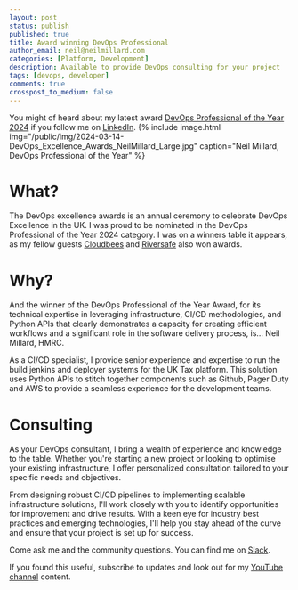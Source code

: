 ```yaml
---
layout: post
status: publish
published: true
title: Award winning DevOps Professional
author_email: neil@neilmillard.com
categories: [Platform, Development]
description: Available to provide DevOps consulting for your project
tags: [devops, developer]
comments: true
crosspost_to_medium: false
---
```

You might of heard about my latest award [DevOps Professional of the Year 2024][devopsaward] if you follow me on [LinkedIn][linkedin].
{% include image.html
img="/public/img/2024-03-14-DevOps_Excellence_Awards_NeilMillard_Large.jpg"
caption="Neil Millard, DevOps Professional of the Year" %}

What?
==========
The DevOps excellence awards is an annual ceremony to celebrate DevOps Excellence in the UK. I was proud to be nominated
in the DevOps Professional of the Year 2024 category.
I was on a winners table it appears, as my fellow guests [Cloudbees][cloudbees] and [Riversafe][riversafe] also won awards.

Why?
========
And the winner of the DevOps Professional of the Year Award, for its technical expertise in leveraging
infrastructure, CI/CD methodologies, and Python APIs that clearly demonstrates a capacity for creating
efficient workflows and a significant role in the software delivery process, is… Neil Millard, HMRC.

As a CI/CD specialist, I provide senior experience and expertise to run the build jenkins and deployer
systems for the UK Tax platform. This solution uses Python APIs to stitch together components such as
Github, Pager Duty and AWS to provide a seamless experience for the development teams.

Consulting
===========
As your DevOps consultant, I bring a wealth of experience and knowledge to the table. Whether you're starting
a new project or looking to optimise your existing infrastructure, I offer personalized consultation tailored
to your specific needs and objectives.

From designing robust CI/CD pipelines to implementing scalable infrastructure solutions, I'll work closely
with you to identify opportunities for improvement and drive results. With a keen eye for industry best
practices and emerging technologies, I'll help you stay ahead of the curve and ensure that your project is
set up for success.

Come ask me and the community questions. You can find me on [Slack]({{site.data.slack.invite}}).


If you found this useful, subscribe to updates and look out for my [YouTube channel]({{site.data.youtube.channel}}) content.

[devopsaward]: https://event.computing.co.uk/devopsexcellenceawards2024/en/page/2024-winners
[linkedin]: https://en.wikipedia.org/wiki/No-code_development_platform
[cloudbees]: https://www.cloudbees.com/
[riversafe]: https://riversafe.co.uk/
